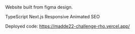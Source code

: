 Website built from figma design.

TypeScript
Next.js
Responsive
Animated
SEO


Deployed code: https://madde22-challenge-rho.vercel.app/
